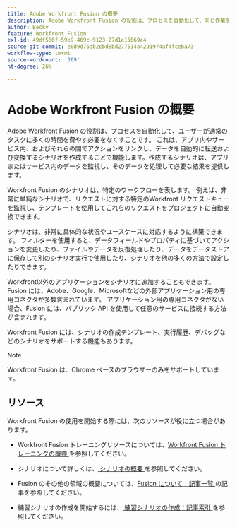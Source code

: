 ```yaml
---
title: Adobe Workfront Fusion の概要
description: Adobe Workfront Fusion の役割は、プロセスを自動化して、同じ作業を何度も繰り返すのではなく、新しい作業に集中できるようにすることです。 これは、アプリ内やサービス内、およびそれらの間でアクションをリンクし、データを自動的に転送および変換するシナリオを作成することで機能します。作成するシナリオは、アプリまたはサービス内のデータを監視し、そのデータを処理して必要な結果を提供します。
author: Becky
feature: Workfront Fusion
exl-id: 49df566f-59e9-469c-9123-27d1e15069e4
source-git-commit: e0d9d76ab2cbd8bd277514a4291974af4fceba73
workflow-type: tm+mt
source-wordcount: '369'
ht-degree: 26%

---
```


# Adobe Workfront Fusion の概要

Adobe Workfront Fusion の役割は、プロセスを自動化して、ユーザーが通常のタスクに多くの時間を費やす必要をなくすことです。 これは、アプリ内やサービス内、およびそれらの間でアクションをリンクし、データを自動的に転送および変換するシナリオを作成することで機能します。作成するシナリオは、アプリまたはサービス内のデータを監視し、そのデータを処理して必要な結果を提供します。

Workfront Fusion のシナリオは、特定のワークフローを表します。 例えば、非常に単純なシナリオで、リクエストに対する特定のWorkfront リクエストキューを監視し、テンプレートを使用してこれらのリクエストをプロジェクトに自動変換できます。

シナリオは、非常に具体的な状況やユースケースに対応するように構築できます。 フィルターを使用すると、データフィールドやプロパティに基づいてアクションを変更したり、ファイルやデータを反復処理したり、データをデータストアに保存して別のシナリオ実行で使用したり、シナリオを他の多くの方法で設定したりできます。

Workfront以外のアプリケーションをシナリオに追加することもできます。 Fusion には、Adobe、Google、Microsoftなどの外部アプリケーション用の専用コネクタが多数含まれています。 アプリケーション用の専用コネクタがない場合、Fusion には、パブリック API を使用して任意のサービスに接続する方法が含まれます。

Workfront Fusion には、シナリオの作成テンプレート、実行履歴、デバッグなどのシナリオをサポートする機能もあります。

>[!NOTE]
>
>Workfront Fusion は、Chrome ベースのブラウザーのみをサポートしています。

## リソース

Workfront Fusion の使用を開始する際には、次のリソースが役に立つ場合があります。

* Workfront Fusion トレーニングリソースについては、[Workfront Fusion トレーニングの概要 ](https://experienceleague.adobe.com/ja/docs/workfront-learn/tutorials-workfront/fusion/welcome-to-workfront-fusion/introduction-and-tech-strategy) を参照してください。


* シナリオについて詳しくは、[ シナリオの概要 ](/help/workfront-fusion/get-started-with-fusion/understand-fusion/scenario-overview.md) を参照してください。

* Fusion のその他の領域の概要については、[Fusion について：記事一覧 ](/help/workfront-fusion/get-started-with-fusion/understand-fusion/understand-fusion-toc.md) の記事を参照してください。

* 練習シナリオの作成を開始するには、[ 練習シナリオの作成：記事索引 ](/help/workfront-fusion/build-practice-scenarios/build-practice-scenarios-toc.md) を参照してください。
